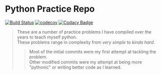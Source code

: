 # Python Practice Repo
[![Build Status](https://img.shields.io/travis/loganthomas/Python_Practice/master.svg?logo=travis)](https://travis-ci.com/loganthomas/Python_Practice)
[![codecov](https://codecov.io/gh/loganthomas/Python_Practice/branch/master/graph/badge.svg)](https://codecov.io/gh/loganthomas/Python_Practice)
[![Codacy Badge](https://api.codacy.com/project/badge/Grade/24fbd32f2ed74411a3628fe8739e9950)](https://www.codacy.com/manual/loganthomas/Python_Practice?utm_source=github.com&amp;utm_medium=referral&amp;utm_content=loganthomas/Python_Practice&amp;utm_campaign=Badge_Grade)
> These are a number of practice problems I have compiled over the years to teach myself python.  
> These problems range in complexity from *very simple* to *kinda hard*.  
>> Most of the initial commits were my first attempt at tackling the problem.  
>> Other modified commits were my attempt at being more "pythonic" or writing better code as I learned. 
